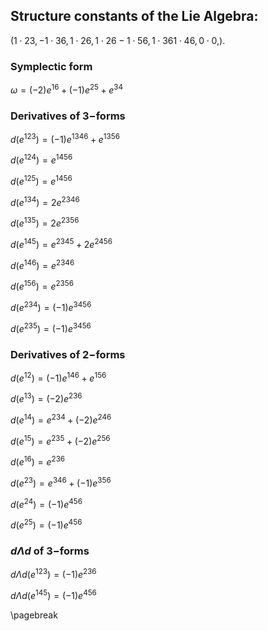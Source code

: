 ## Structure constants of the Lie Algebra:
$(1 \cdot 23 , -1 \cdot 36 , 1 \cdot 26 , 1 \cdot 26 -1 \cdot 56 , 1 \cdot 36 1 \cdot 46 , 0 \cdot 0 , )$. 

### Symplectic form
 $\omega=(-2)e^{ 16 } + (-1)e^{ 25 } + e^{ 34 }$

### Derivatives of $3-$forms
$d(e^{ 123 })  = (-1)e^{ 1346 } + e^{ 1356 }$

$d(e^{ 124 })  = e^{ 1456 }$

$d(e^{ 125 })  = e^{ 1456 }$

$d(e^{ 134 })  = 2e^{ 2346 }$

$d(e^{ 135 })  = 2e^{ 2356 }$

$d(e^{ 145 })  = e^{ 2345 } + 2e^{ 2456 }$

$d(e^{ 146 })  = e^{ 2346 }$

$d(e^{ 156 })  = e^{ 2356 }$

$d(e^{ 234 })  = (-1)e^{ 3456 }$

$d(e^{ 235 })  = (-1)e^{ 3456 }$

### Derivatives of $2-$forms
$d(e^{ 12 })  = (-1)e^{ 146 } + e^{ 156 }$

$d(e^{ 13 })  = (-2)e^{ 236 }$

$d(e^{ 14 })  = e^{ 234 } + (-2)e^{ 246 }$

$d(e^{ 15 })  = e^{ 235 } + (-2)e^{ 256 }$

$d(e^{ 16 })  = e^{ 236 }$

$d(e^{ 23 })  = e^{ 346 } + (-1)e^{ 356 }$

$d(e^{ 24 })  = (-1)e^{ 456 }$

$d(e^{ 25 })  = (-1)e^{ 456 }$

### $d \Lambda d$ of $3-$forms
$d \Lambda d( e^{ 123 })  = (-1)e^{ 236 }$

$d \Lambda d( e^{ 145 })  = (-1)e^{ 456 }$

\pagebreak

